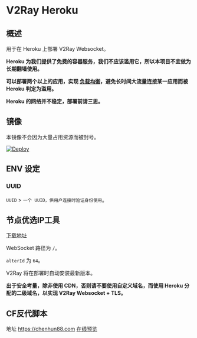 # V2Ray Heroku

## 概述

用于在 Heroku 上部署 V2Ray Websocket。

**Heroku 为我们提供了免费的容器服务，我们不应该滥用它，所以本项目不宜做为长期翻墙使用。**

**可以部署两个以上的应用，实现 [负载均衡](https://toutyrater.github.io/routing/balance2.html)，避免长时间大流量连接某一应用而被 Heroku 判定为滥用。**

**Heroku 的网络并不稳定，部署前请三思。**

## 镜像

本镜像不会因为大量占用资源而被封号。

[![Deploy](https://www.herokucdn.com/deploy/button.png)](https://dashboard.heroku.com/new?template=https%3A%2F%2Fgithub.com%2Ferikbeing%2Fvh)

## ENV 设定

### UUID

`UUID` > `一个 UUID，供用户连接时验证身份使用`。

## 节点优选IP工具

 [下载地址](https://chenhun.lanzous.com/b01o8y1sh)


WebSocket 路径为 `/`。

`alterId` 为 `64`。

V2Ray 将在部署时自动安装最新版本。

**出于安全考量，除非使用 CDN，否则请不要使用自定义域名，而使用 Heroku 分配的二级域名，以实现 V2Ray Websocket + TLS。**

## CF反代脚本
地址  https://chenhun88.com
 [在线预览](https://drive.google.com/file/d/1DVKOxQQBJBNAmCDb0exkVTUQUdHyHHCz/view?usp=sharing)

